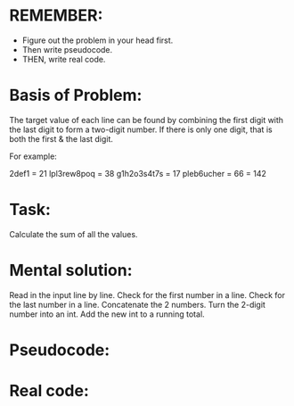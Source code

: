# REMEMBER:
- Figure out the problem in your head first.
- Then write pseudocode.
- THEN, write real code.

# Basis of Problem:
The target value of each line can be found by combining the first digit with the last digit to form a two-digit number.
If there is only one digit, that is both the first & the last digit.

For example:

2def1       = 21
lpl3rew8poq = 38
g1h2o3s4t7s = 17
pleb6ucher  = 66
= 142

# Task:
Calculate the sum of all the values.

# Mental solution:
Read in the input line by line.
Check for the first number in a line.
Check for the last number in a line.
Concatenate the 2 numbers.
Turn the 2-digit number into an int.
Add the new int to a running total.

# Pseudocode:

# Real code:
